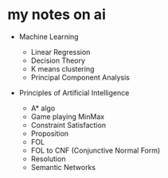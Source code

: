 # my notes on ai

- Machine Learning
    - Linear Regression
    - Decision Theory
    - K means clustering
    - Principal Component Analysis

- Principles of Artificial Intelligence
    - A* algo
    - Game playing MinMax
    - Constraint Satisfaction
    - Proposition
    - FOL
    - FOL to CNF (Conjunctive Normal Form)
    - Resolution
    - Semantic Networks
